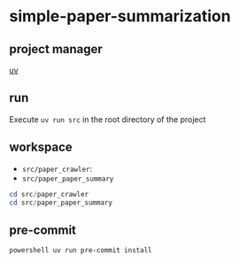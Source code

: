 # simple-paper-summarization

## project manager

[uv](https://docs.astral.sh/uv/getting-started/installation/)

## run

Execute ``uv run src`` in the root directory of the project

## workspace

* ``src/paper_crawler``:
* ``src/paper_paper_summary``

```powershell
cd src/paper_crawler
cd src/paper_paper_summary
```

## pre-commit

``powershell
uv run pre-commit install
``

